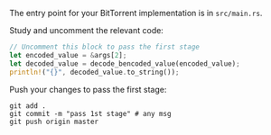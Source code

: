 The entry point for your BitTorrent implementation is in `src/main.rs`.

Study and uncomment the relevant code: 

```rust
// Uncomment this block to pass the first stage
let encoded_value = &args[2];
let decoded_value = decode_bencoded_value(encoded_value);
println!("{}", decoded_value.to_string());
```

Push your changes to pass the first stage:

```
git add .
git commit -m "pass 1st stage" # any msg
git push origin master
```
